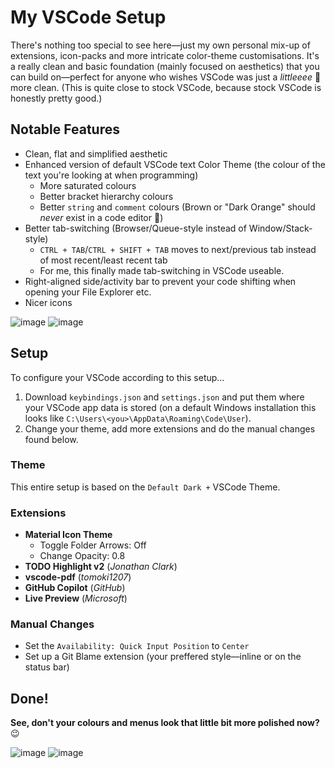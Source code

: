 # My VSCode Setup
There's nothing too special to see here—just my own personal mix-up of extensions, icon-packs and more intricate color-theme customisations. It's a really clean and basic foundation (mainly focused on aesthetics) that you can build on—perfect for anyone who wishes VSCode was just a *littleeee* 🤏 more clean. (This is quite close to stock VSCode, because stock VSCode is honestly pretty good.)

## Notable Features
- Clean, flat and simplified aesthetic
- Enhanced version of default VSCode text Color Theme (the colour of the text you're looking at when programming)
  - More saturated colours
  - Better bracket hierarchy colours
  - Better `string` and `comment` colours (Brown or "Dark Orange" should *never* exist in a code editor 🤮)
- Better tab-switching (Browser/Queue-style instead of Window/Stack-style)
  - `CTRL + TAB`/`CTRL + SHIFT + TAB` moves to next/previous tab instead of most recent/least recent tab
  - For me, this finally made tab-switching in VSCode useable. 
- Right-aligned side/activity bar to prevent your code shifting when opening your File Explorer etc.
- Nicer icons

![image](https://github.com/user-attachments/assets/8d3af6a5-d0b0-4d25-9128-009748e984e6)
![image](https://github.com/user-attachments/assets/386f03ec-2197-4417-a661-abefcaf43b11)

## Setup
To configure your VSCode according to this setup...
1. Download `keybindings.json` and `settings.json` and put them where your VSCode app data is stored (on a default Windows installation this looks like `C:\Users\<you>\AppData\Roaming\Code\User`).
2. Change your theme, add more extensions and do the manual changes found below.

### Theme
This entire setup is based on the `Default Dark +` VSCode Theme. 

### Extensions
- **Material Icon Theme**
  - Toggle Folder Arrows: Off
  - Change Opacity: 0.8
- **TODO Highlight v2** (*Jonathan Clark*)
- **vscode-pdf** (*tomoki1207*)
- **GitHub Copilot** (*GitHub*)
- **Live Preview** (*Microsoft*)

### Manual Changes
- Set the `Availability: Quick Input Position` to `Center`
- Set up a Git Blame extension (your preffered style—inline or on the status bar)

## Done!
**See, don't your colours and menus look that little bit more polished now?** 😉  
  
![image](https://github.com/user-attachments/assets/f5640e33-f354-4e6b-b275-a1fa1957d7bc)
![image](https://github.com/user-attachments/assets/c65e914a-caa8-46ec-8c9d-9d07c5b74d2e)
